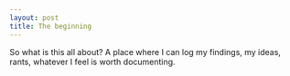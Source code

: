 ```yaml
---
layout: post
title: The beginning 
---
```


So what is this all about? A place where I can log my findings, my ideas,
rants, whatever I feel is worth documenting. 
